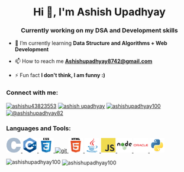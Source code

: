<h1 align="center">Hi 👋, I'm Ashish Upadhyay</h1>
<h3 align="center">Currently working on my DSA and Development skills</h3>

- 🌱 I’m currently learning **Data Structure and Algorithms + Web Development**

- 📫 How to reach me **Ashishupadhyay8742@gmail.com**

- ⚡ Fun fact **I don't think, I am funny :)**

<h3 align="left">Connect with me:</h3>
<p align="left">
<a href="https://twitter.com/ashishu43823553" target="blank"><img align="center" src="https://cdn.jsdelivr.net/npm/simple-icons@3.0.1/icons/twitter.svg" alt="ashishu43823553" height="30" width="40" /></a>
<a href="https://linkedin.com/in/ashish upadhyay" target="blank"><img align="center" src="https://cdn.jsdelivr.net/npm/simple-icons@3.0.1/icons/linkedin.svg" alt="ashish upadhyay" height="30" width="40" /></a>
<a href="https://instagram.com/ashishupadhyay100" target="blank"><img align="center" src="https://cdn.jsdelivr.net/npm/simple-icons@3.0.1/icons/instagram.svg" alt="ashishupadhyay100" height="30" width="40" /></a>
<a href="https://www.hackerrank.com/@ashishupadhyay82" target="blank"><img align="center" src="https://cdn.jsdelivr.net/npm/simple-icons@3.0.1/icons/hackerrank.svg" alt="@ashishupadhyay82" height="30" width="40" /></a>
</p>

<h3 align="left">Languages and Tools:</h3>
<p align="left"> <a href="https://www.cprogramming.com/" target="_blank"> <img src="https://raw.githubusercontent.com/devicons/devicon/master/icons/c/c-original.svg" alt="c" width="40" height="40"/> </a> <a href="https://www.w3schools.com/cpp/" target="_blank"> <img src="https://raw.githubusercontent.com/devicons/devicon/master/icons/cplusplus/cplusplus-original.svg" alt="cplusplus" width="40" height="40"/> </a> <a href="https://www.w3schools.com/css/" target="_blank"> <img src="https://raw.githubusercontent.com/devicons/devicon/master/icons/css3/css3-original-wordmark.svg" alt="css3" width="40" height="40"/> </a> <a href="https://git-scm.com/" target="_blank"> <img src="https://www.vectorlogo.zone/logos/git-scm/git-scm-icon.svg" alt="git" width="40" height="40"/> </a> <a href="https://www.w3.org/html/" target="_blank"> <img src="https://raw.githubusercontent.com/devicons/devicon/master/icons/html5/html5-original-wordmark.svg" alt="html5" width="40" height="40"/> </a> <a href="https://www.java.com" target="_blank"> <img src="https://raw.githubusercontent.com/devicons/devicon/master/icons/java/java-original.svg" alt="java" width="40" height="40"/> </a> <a href="https://developer.mozilla.org/en-US/docs/Web/JavaScript" target="_blank"> <img src="https://raw.githubusercontent.com/devicons/devicon/master/icons/javascript/javascript-original.svg" alt="javascript" width="40" height="40"/> </a> <a href="https://nodejs.org" target="_blank"> <img src="https://raw.githubusercontent.com/devicons/devicon/master/icons/nodejs/nodejs-original-wordmark.svg" alt="nodejs" width="40" height="40"/> </a> <a href="https://www.oracle.com/" target="_blank"> <img src="https://raw.githubusercontent.com/devicons/devicon/master/icons/oracle/oracle-original.svg" alt="oracle" width="40" height="40"/> </a> <a href="https://www.python.org" target="_blank"> <img src="https://raw.githubusercontent.com/devicons/devicon/master/icons/python/python-original.svg" alt="python" width="40" height="40"/> </a> </p>

<p><img align="left" src="https://github-readme-stats.vercel.app/api/top-langs?username=ashishupadhyay100&show_icons=true&locale=en&layout=compact" alt="ashishupadhyay100" /></p>

<p>&nbsp;<img align="center" src="https://github-readme-stats.vercel.app/api?username=ashishupadhyay100&show_icons=true&locale=en" alt="ashishupadhyay100" /></p>
